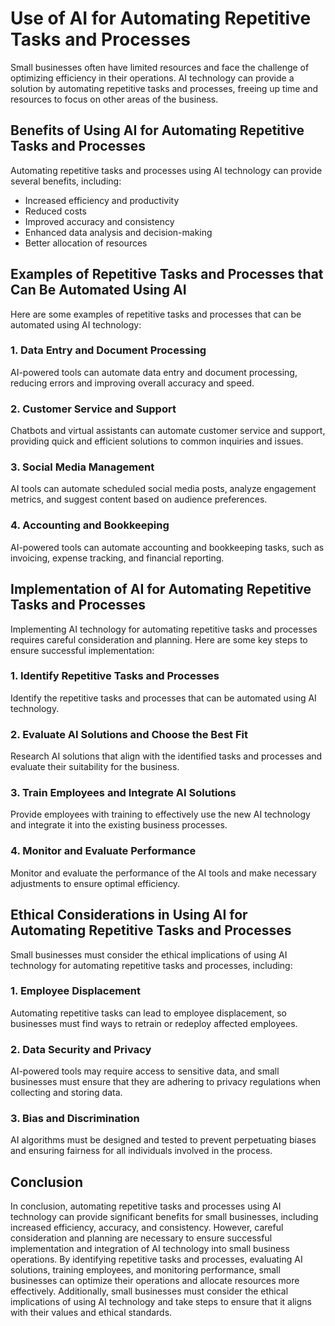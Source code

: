 # Use of AI for Automating Repetitive Tasks and Processes

Small businesses often have limited resources and face the challenge of optimizing efficiency in their operations. AI technology can provide a solution by automating repetitive tasks and processes, freeing up time and resources to focus on other areas of the business.

Benefits of Using AI for Automating Repetitive Tasks and Processes
------------------------------------------------------------------

Automating repetitive tasks and processes using AI technology can provide several benefits, including:

* Increased efficiency and productivity
* Reduced costs
* Improved accuracy and consistency
* Enhanced data analysis and decision-making
* Better allocation of resources

Examples of Repetitive Tasks and Processes that Can Be Automated Using AI
-------------------------------------------------------------------------

Here are some examples of repetitive tasks and processes that can be automated using AI technology:

### 1. Data Entry and Document Processing

AI-powered tools can automate data entry and document processing, reducing errors and improving overall accuracy and speed.

### 2. Customer Service and Support

Chatbots and virtual assistants can automate customer service and support, providing quick and efficient solutions to common inquiries and issues.

### 3. Social Media Management

AI tools can automate scheduled social media posts, analyze engagement metrics, and suggest content based on audience preferences.

### 4. Accounting and Bookkeeping

AI-powered tools can automate accounting and bookkeeping tasks, such as invoicing, expense tracking, and financial reporting.

Implementation of AI for Automating Repetitive Tasks and Processes
------------------------------------------------------------------

Implementing AI technology for automating repetitive tasks and processes requires careful consideration and planning. Here are some key steps to ensure successful implementation:

### 1. Identify Repetitive Tasks and Processes

Identify the repetitive tasks and processes that can be automated using AI technology.

### 2. Evaluate AI Solutions and Choose the Best Fit

Research AI solutions that align with the identified tasks and processes and evaluate their suitability for the business.

### 3. Train Employees and Integrate AI Solutions

Provide employees with training to effectively use the new AI technology and integrate it into the existing business processes.

### 4. Monitor and Evaluate Performance

Monitor and evaluate the performance of the AI tools and make necessary adjustments to ensure optimal efficiency.

Ethical Considerations in Using AI for Automating Repetitive Tasks and Processes
--------------------------------------------------------------------------------

Small businesses must consider the ethical implications of using AI technology for automating repetitive tasks and processes, including:

### 1. Employee Displacement

Automating repetitive tasks can lead to employee displacement, so businesses must find ways to retrain or redeploy affected employees.

### 2. Data Security and Privacy

AI-powered tools may require access to sensitive data, and small businesses must ensure that they are adhering to privacy regulations when collecting and storing data.

### 3. Bias and Discrimination

AI algorithms must be designed and tested to prevent perpetuating biases and ensuring fairness for all individuals involved in the process.

Conclusion
----------

In conclusion, automating repetitive tasks and processes using AI technology can provide significant benefits for small businesses, including increased efficiency, accuracy, and consistency. However, careful consideration and planning are necessary to ensure successful implementation and integration of AI technology into small business operations. By identifying repetitive tasks and processes, evaluating AI solutions, training employees, and monitoring performance, small businesses can optimize their operations and allocate resources more effectively. Additionally, small businesses must consider the ethical implications of using AI technology and take steps to ensure that it aligns with their values and ethical standards.
